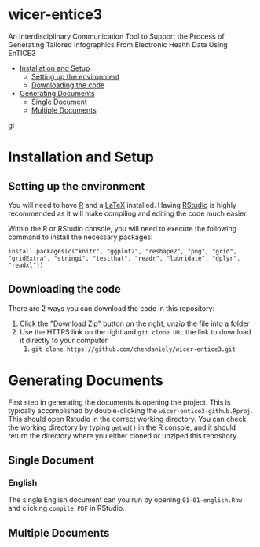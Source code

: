 # wicer-entice3
An Interdisciplinary Communication Tool to Support the Process of Generating Tailored Infographics From Electronic Health Data Using EnTICE3

<!-- MarkdownTOC bracket=round depth=3-->

- [Installation and Setup](#installation-and-setup)
	- [Setting up the environment](#setting-up-the-environment)
	- [Downloading the code](#downloading-the-code)
- [Generating Documents](#generating-documents)
	- [Single Document](#single-document)
	- [Multiple Documents](#multiple-documents)

<!-- /MarkdownTOC -->
gi
# Installation and Setup
## Setting up the environment
You will need to have [R](http://cran.rstudio.com/) and a [LaTeX](http://www.latex-project.org/) installed.
Having [RStudio](http://www.rstudio.com/products/rstudio/download/preview/) is highly recommended as it will make compiling and editing the code much easier.

Within the R or RStudio console, you will need to execute the following command to install the necessary packages:

`install.packages(c("knitr", "ggplot2", "reshape2", "png", "grid", "gridExtra", "stringi", "testthat", "readr", "lubridate", "dplyr", "readxl"))`
## Downloading the code
There are 2 ways you can download the code in this repository:

1.  Click the "Download Zip" button on the right, unzip the file into a folder
2.  Use the HTTPS link on the right and `git clone URL` the link to download it directly to your computer
    1.  `git clone https://github.com/chendaniely/wicer-entice3.git`

# Generating Documents

First step in generating the documents is opening the project.
This is typically accomplished by double-clicking the `wicer-entice3-github.Rproj`.
This should open Rstudio in the correct working directory.
You can check the working directory by typing `getwd()` in the R console,
and it should return the directory where you either cloned or unziped this repository.

## Single Document
### English
The single English document can you run by opening `01-01-english.Rnw` and clicking `compile PDF` in RStudio.

## Multiple Documents
